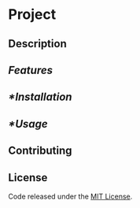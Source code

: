 # Project

## Description

## _Features_

## _\*Installation_

## _\*Usage_

## Contributing

## License

Code released under the [MIT License](./LICENSE).
